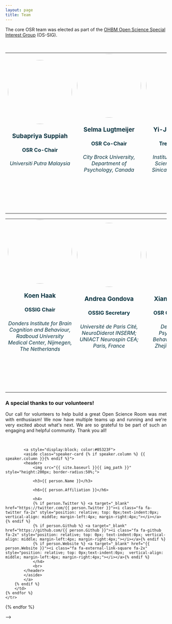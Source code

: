 ```yaml
---
layout: page
title: Team
---
```


The core OSR team was elected as part of the [OHBM Open Science Special Interest Group](https://ossig.netlify.app/#OSSIG_team) (OS-SIG).


<br>


<table class="people">
    <tr class="people">
        <td class="people">
            <!--<a style="display:block; color:#05323F" href="../team_priya_suppiah">-->
            <a style="display:block; color:#05323F" >
            <aside>
            <header>
                <img src="../img/team/subapriya_suppiah.jpg" style="height:200px; border-radius:50%;">
                <h3>Subapriya Suppiah</h3>
                <h4>OSR Co-Chair</h4>
                <h6>Universiti Putra Malaysia</h6>
                <h4>
                 <!--
                <a target="_blank" href="https://twitter.com/redgreenblues"><i class="fa fa-twitter fa-2x" style="position: relative; top: 0px;text-indent:0px;  vertical-align: middle; margin-left:4px; margin-right:4px;"></i></a>
                <a target="_blank" href="https://github.com/rgbayrak"><i class="fa fa-github fa-2x" style="position: relative; top: 0px; text-indent:0px; vertical-align: middle; margin-left:4px; margin-right:4px;"></i></a>
                <a target="_blank" href="https://rgbayrak.github.io/"><i class="fa fa-external-link-square fa-2x" style="position: relative; top: 0px;text-indent:0px;  vertical-align: middle; margin-left:4px; margin-right:4px;"></i></a>
                -->
                </h4>
                <br>
            </header>
            </aside>
            </a>
        </td>
        <td class="people">
            <a style="display:block; color:#05323F">
            <aside>
            <header>
                <img src="../img/team/selma_lugtmeijer1.jpg" style="height:200px; border-radius:50%;">
                <h3>Selma Lugtmeijer</h3>
                <h4>OSR Co-Chair</h4>
                <h6>City Brock University, Department of Psychology, Canada</h6>
                <h4>
                <!--
                <a target="_blank" href="https://twitter.com/NaomiGaggi"><i class="fa fa-twitter fa-2x" style="position: relative; top: 0px;text-indent:0px;  vertical-align: middle; margin-left:4px; margin-right:4px;"></i></a>
                <a target="_blank" href="https://github.com/NaomiGaggi"><i class="fa fa-github fa-2x" style="position: relative; top: 0px; text-indent:0px; vertical-align: middle; margin-left:4px; margin-right:4px;"></i></a>
                <a target="_blank" href="https://NaomiGaggi.Wordpress.com"><i class="fa fa-external-link-square fa-2x" style="position: relative; top: 0px;text-indent:0px;  vertical-align: middle; margin-left:4px; margin-right:4px;"></i></a>
                -->
                </h4>
                <br>
            </header>
            </aside>
            </a>
        </td>
        <td class="people">
            <a style="display:block; color:#05323F" >
            <aside>
            <header>
                <img src="../img/team/yiju_lee1.jpg" style="height:200px; border-radius:50%;">
                <h3>Yi-Ju Lee (Jean)</h3>
                <h4>Treasurer Elect</h4>
                <h6>Institute of Statistical Science, Academia Sinica, Taipei, Taiwan</h6>
                <h4>
                 <!--
                <a target="_blank" href="https://twitter.com/SubapriyaSuppi1"><i class="fa fa-twitter fa-2x" style="position: relative; top: 0px;text-indent:0px;  vertical-align: middle; margin-left:4px; margin-right:4px;"></i></a>
                <a target="_blank" href="https://github.com/Drpriyasiva"><i class="fa fa-github fa-2x" style="position: relative; top: 0px; text-indent:0px; vertical-align: middle; margin-left:4px; margin-right:4px;"></i></a>
                <a target="_blank" href="https://www.linkedin.com/in/subapriya-suppiah-93375b8b/"><i class="fa fa-external-link-square fa-2x" style="position: relative; top: 0px;text-indent:0px;  vertical-align: middle; margin-left:4px; margin-right:4px;"></i></a>
                -->
                </h4>
                <br>
            </header>
            </aside>
            </a>
        </td>
    </tr>
</table>
<table class="people">
    <tr class="people">
        <td class="people">
            <a style="display:block; color:#05323F" >
            <aside>
            <header>
                <img src="../img/team/koen_haak1.jpg" style="height:200px; border-radius:50%;">
                <h3>Koen Haak</h3>
                <h4>OSSIG Chair</h4>
                <h6>Donders Institute for Brain Cognition and Behaviour, Radboud University Medical Center, Nijmegen, The Netherlands</h6>
                <h4>
                 <!--
                <a target="_blank" href="https://twitter.com/PersonomicsLab"><i class="fa fa-twitter fa-2x" style="position: relative; top: 0px;text-indent:0px;  vertical-align: middle; margin-left:4px; margin-right:4px;"></i></a>
                -->
                </h4>
                <br>
            </header>
            </aside>
            </a>
        </td>
        <td class="people">
            <a style="display:block; color:#05323F" >
            <aside>
            <header>
                <img src="../img/team/gondova_andrea1.jpg" style="height:200px; border-radius:50%;">
                <h3>Andrea Gondova</h3>
                <h4>OSSIG Secretary</h4>
                <h6>Université de Paris Cité, NeuroDiderot INSERM; UNIACT Neurospin CEA; Paris, France</h6>
                <h4>
                 <!--
                <a target="_blank" href="https://twitter.com/sNeuroble"><i class="fa fa-twitter fa-2x" style="position: relative; top: 0px;text-indent:0px;  vertical-align: middle; margin-left:4px; margin-right:4px;"></i></a>
                -->
                </h4>
                <br>
            </header>
            </aside>
            </a>
        </td>
  <td class="people">
            <a style="display:block; color:#05323F" >
            <aside>
            <header>
                <img src="../img/team/xiangzhen_kong1.jpg" style="height:200px; border-radius:50%;">
                <h3>Xiangzhen Kong</h3>
                <h4>OSR Co-Chair Elect</h4>
                <h6> Department of Psychology and Behavioral Sciences, Zhejiang University</h6>
                <h4>
                <!--
                <a target="_blank" href="https://twitter.com/vborghesani"><i class="fa fa-twitter fa-2x" style="position: relative; top: 0px;text-indent:0px;  vertical-align: middle; margin-left:4px; margin-right:4px;"></i></a>
                -->
                </h4>
                <br>
            </header>
            </aside>
            </a>
        </td>
    </tr>
</table>


### A special thanks to our volunteers!
<p align="justify">
Our call for volunteers to help build a great Open Science Room was met with enthusiasm! We now have multiple teams up and running and we're very excited about what's next. We are so grateful to be part of such an engaging and helpful community. Thank you all!
</p>
<!-- <p align="justify">
Together with the OSR team, the wonderfully talented and hard-working volunteers below made significant contributions to the Open Science Room. We have greatly enjoyed working with them, and proud to have them in our community.
Have a look at their contact links and bios below, and give them a virtual high-five in the OSR!
</p> -->
<br>

<!-- <html>

{% assign volunteers = site.volunteers %}

{% assign n_rows = volunteers.size | divided_by:2 %}
<table class="people">
{% for row in (0..n_rows) %}
    <tr class="people">
    {% for col in (0..1) %}
        <td class="people">

        {% assign idx = row | times:2 | plus:col %}
        {% assign person = volunteers[idx] %}
        {% if person %}

            {% assign img_path = nil %}
            {% assign names = person.Name | downcase | split: " " %}
            {% assign img_path = site.baseurl | append: "/img/person_default.jpg" %}
            {% for file in site.static_files %}                
                {% if file.path contains names.first and file.path contains names[1] %}
                    {% assign img_path = file.path %}
                {% endif %}
            {% endfor %}

            <!--<a style="display:block; color:#05323F" href="{{ site.baseurl }}{{person.url}}">-->
            <a style="display:block; color:#05323F">
            <aside class="speaker-card {% if speaker.column %} {{ speaker.column }}{% endif %}">
            <header>
                <img src="{{ site.baseurl }}{{ img_path }}" style="height:200px; border-radius:50%;">

                <h3>{{ person.Name }}</h3>

                <h6>{{ person.Affiliation }}</h6>

                <h4>
                {% if person.Twitter %} <a target="_blank" href="https://twitter.com/{{ person.Twitter }}"><i class="fa fa-twitter fa-2x" style="position: relative; top: 0px;text-indent:0px;  vertical-align: middle; margin-left:4px; margin-right:4px;"></i></a> {% endif %}
                {% if person.Github %} <a target="_blank" href="https://github.com/{{ person.Github }}"><i class="fa fa-github fa-2x" style="position: relative; top: 0px; text-indent:0px; vertical-align: middle; margin-left:4px; margin-right:4px;"></i></a>{% endif %}
                {% if person.Website %} <a target="_blank" href="{{ person.Website }}"><i class="fa fa-external-link-square fa-2x" style="position: relative; top: 0px;text-indent:0px;  vertical-align: middle; margin-left:4px; margin-right:4px;"></i></a>{% endif %}
                </h4>
                <br>
            </header>
            </aside>
            </a>
        {% endif %}
        </td>
    {% endfor %}
    </tr>
{% endfor %}
</table>

</html> -->
